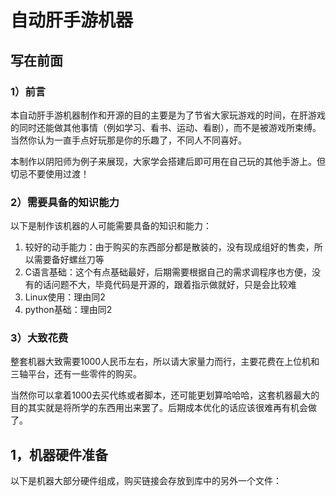 # 自动肝手游机器

## 写在前面

### 1）前言

本自动肝手游机器制作和开源的目的主要是为了节省大家玩游戏的时间，在肝游戏的同时还能做其他事情（例如学习、看书、运动、看剧），而不是被游戏所束缚。当然你认为一直手点好玩那是你的乐趣了，不同人不同喜好。

本制作以阴阳师为例子来展现，大家学会搭建后即可用在自己玩的其他手游上。但切忌不要使用过渡！

### 2）需要具备的知识能力

以下是制作该机器的人可能需要具备的知识和能力：

1. 较好的动手能力：由于购买的东西部分都是散装的，没有现成组好的售卖，所以需要备好螺丝刀等
2. C语言基础：这个有点基础最好，后期需要根据自己的需求调程序也方便，没有的话问题不大，毕竟代码是开源的，跟着指示做就好，只是会比较难
3. Linux使用：理由同2
4. python基础：理由同2

### 3）大致花费

整套机器大致需要1000人民币左右，所以请大家量力而行，主要花费在上位机和三轴平台，还有一些零件的购买。

当然你可以拿着1000去买代练或者脚本，还可能更划算哈哈哈，这套机器最大的目的其实就是将所学的东西用出来罢了。后期成本优化的话应该很难再有机会做了。



## 1，机器硬件准备

以下是机器大部分硬件组成，购买链接会存放到库中的另外一个文件：



